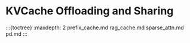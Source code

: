 # KVCache Offloading and Sharing

:::{toctree}
:maxdepth: 2
prefix_cache.md
rag_cache.md
sparse_attn.md
pd.md
:::

